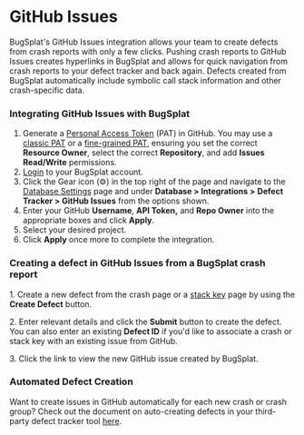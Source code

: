 # GitHub Issues

BugSplat's GitHub Issues integration allows your team to create defects from crash reports with only a few clicks. Pushing crash reports to GitHub Issues creates hyperlinks in BugSplat and allows for quick navigation from crash reports to your defect tracker and back again. Defects created from BugSplat automatically include symbolic call stack information and other crash-specific data.

### Integrating GitHub Issues with BugSplat

1. Generate a [Personal Access Token](https://docs.github.com/en/authentication/keeping-your-account-and-data-secure/managing-your-personal-access-tokens) (PAT) in GitHub. You may use a [classic PAT](https://docs.github.com/en/authentication/keeping-your-account-and-data-secure/managing-your-personal-access-tokens#personal-access-tokens-classic) or a [fine-grained PAT](https://docs.github.com/en/authentication/keeping-your-account-and-data-secure/managing-your-personal-access-tokens#fine-grained-personal-access-tokens), ensuring you set the correct **Resource Owner**, select the correct **Repository**, and add **Issues Read/Write** permissions.
2. [Login](https://app.bugsplat.com/cognito/login) to your BugSplat account.
3. Click the Gear icon (⚙️) in the top right of the page and navigate to the [Database Settings](https://app.bugsplat.com/v2/database/integrations) page and under **Database > Integrations >** **Defect Tracker > GitHub Issues** from the options shown.
4. Enter your GitHub **Username**, **API Token,** and **Repo Owner** into the appropriate boxes and click **Apply**.
5. Select your desired project.
6. Click **Apply** once more to complete the integration.

### Creating a defect in GitHub Issues from a BugSplat crash report

1\. Create a new defect from the crash page or a [stack key](../../../../education/bugsplat-terminology.md#stack-key) page by using the **Create Defect** button.

2\. Enter relevant details and click the **Submit** button to create the defect. You can also enter an existing **Defect ID** if you'd like to associate a crash or stack key with an existing issue from GitHub.

3\. Click the link to view the new GitHub issue created by BugSplat.

### Automated Defect Creation

Want to create issues in GitHub automatically for each new crash or crash group? Check out the document on auto-creating defects in your third-party defect tracker tool [here](auto-creating-defects-from-bugsplat-databases-in-attached-third-party-trackers.md).
